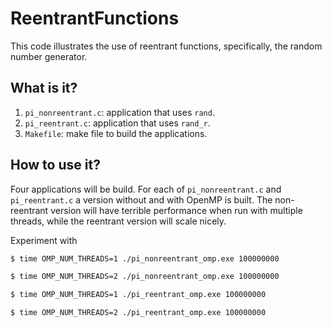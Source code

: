 # ReentrantFunctions

This code illustrates the use of reentrant functions, specifically, the random
number generator.

## What is it?

1. `pi_nonreentrant.c`: application that uses `rand`.
1. `pi_reentrant.c`: application that uses `rand_r`.
1. `Makefile`: make file to build the applications.

## How to use it?

Four applications will be build.  For each of `pi_nonreentrant.c` and
`pi_reentrant.c` a version without and with OpenMP is built.  The
non-reentrant version will have terrible performance when run with
multiple threads, while the reentrant version will scale nicely.

Experiment with
```bash
$ time OMP_NUM_THREADS=1 ./pi_nonreentrant_omp.exe 100000000
```

```bash
$ time OMP_NUM_THREADS=2 ./pi_nonreentrant_omp.exe 100000000
```

```bash
$ time OMP_NUM_THREADS=1 ./pi_reentrant_omp.exe 100000000
```

```bash
$ time OMP_NUM_THREADS=2 ./pi_reentrant_omp.exe 100000000
```
